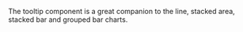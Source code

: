 The tooltip component is a great companion to the line, stacked area, stacked bar and grouped bar charts.
